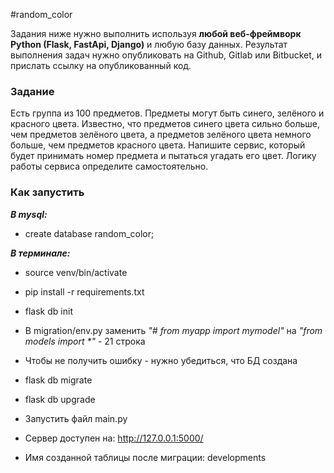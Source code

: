 #random_color

Задания ниже нужно выполнить используя **любой веб-фреймворк Python (Flask, FastApi, Django)** и любую базу данных.
Результат выполнения задач нужно опубликовать на Github, Gitlab или Bitbucket, и прислать ссылку на опубликованный код.

### Задание

Есть группа из 100 предметов. Предметы могут быть синего, зелёного и красного цвета. Известно, что предметов синего цвета сильно больше, чем предметов зелёного цвета, а предметов зелёного цвета немного больше, чем предметов красного цвета. Напишите сервис, который будет принимать номер предмета и пытаться угадать его цвет. Логику работы сервиса определите самостоятельно.

### Как запустить

***В mysql:***

* create database random_color;

***В терминале:***

* source venv/bin/activate
* pip install -r requirements.txt
* flask db init
* В migration/env.py заменить *"# from myapp import mymodel"* на
  *"from models import \*"* - 21 строка
* Чтобы не получить ошибку - нужно убедиться, что БД создана
* flask db migrate
* flask db upgrade
* Запустить файл main.py



* Сервер доступен на: http://127.0.0.1:5000/
* Имя созданной таблицы после миграции: developments  



